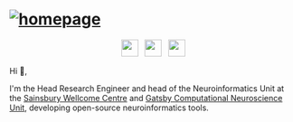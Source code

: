 
# [![homepage](https://user-images.githubusercontent.com/13147259/110202418-53092300-7e60-11eb-9966-2ec36853297d.png)](https://adamltyson.com)



<p align='center'
  <a href="https://twitter.com/adamltyson"><img height="1" src="https://user-images.githubusercontent.com/13147259/110203215-bac16d00-7e64-11eb-83bf-84346d332222.png?raw=true"></a>
    <a href="https://twitter.com/adamltyson"><img height="30" src="https://user-images.githubusercontent.com/13147259/110203215-bac16d00-7e64-11eb-83bf-84346d332222.png?raw=true"></a>&nbsp;&nbsp;
  <a href="https://scholar.google.com/citations?user=YhF8QhoAAAAJ&hl=en"><img height="30" src="https://user-images.githubusercontent.com/13147259/110203045-d4ae8000-7e63-11eb-9822-5e4d2a7b552c.png?raw=true"></a>&nbsp;&nbsp;
<a href="https://www.linkedin.com/in/adamltyson/"><img height="30" src="https://user-images.githubusercontent.com/13147259/110203105-1e976600-7e64-11eb-9f3c-04f899f94369.png?raw=true"></a>
</p>




Hi 👋,

I'm the Head Research Engineer and head of the Neuroinformatics Unit at the [Sainsbury Wellcome Centre](https://www.sainsburywellcome.org/web/) and [Gatsby Computational Neuroscience Unit](https://www.ucl.ac.uk/gatsby/), developing open-source neuroinformatics tools.
